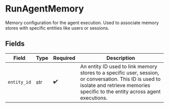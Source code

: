 # RunAgentMemory

Memory configuration for the agent execution. Used to associate memory stores with specific entities like users or sessions.


## Fields

| Field                                                                                                                                                                                  | Type                                                                                                                                                                                   | Required                                                                                                                                                                               | Description                                                                                                                                                                            |
| -------------------------------------------------------------------------------------------------------------------------------------------------------------------------------------- | -------------------------------------------------------------------------------------------------------------------------------------------------------------------------------------- | -------------------------------------------------------------------------------------------------------------------------------------------------------------------------------------- | -------------------------------------------------------------------------------------------------------------------------------------------------------------------------------------- |
| `entity_id`                                                                                                                                                                            | *str*                                                                                                                                                                                  | :heavy_check_mark:                                                                                                                                                                     | An entity ID used to link memory stores to a specific user, session, or conversation. This ID is used to isolate and retrieve memories specific to the entity across agent executions. |